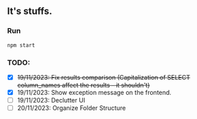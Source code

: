 It's stuffs.
---

### Run
```
npm start
```

### TODO:
- [X] ~~19/11/2023: Fix results comparison (Capitalization of SELECT column_names affect the results - it shouldn't)~~
- [X] 19/11/2023: Show exception message on the frontend.
- [ ] 19/11/2023: Declutter UI
- [ ] 20/11/2023: Organize Folder Structure